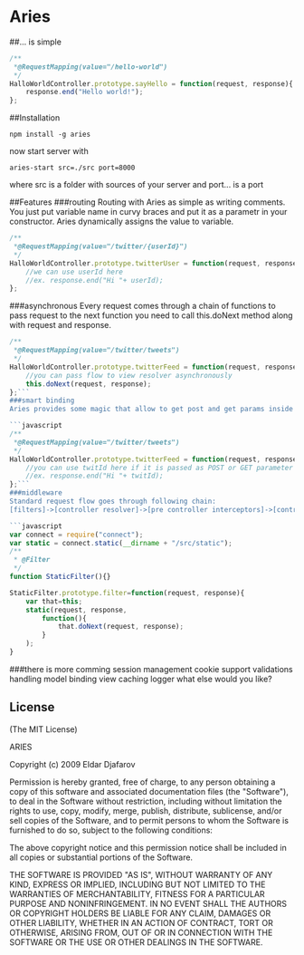 # Aries
##... is simple
```javascript
/**
 *@RequestMapping(value="/hello-world") 
 */
HalloWorldController.prototype.sayHello = function(request, response){
	response.end("Hello world!");
};
```
##Installation

```
npm install -g aries
```
now start server with

```
aries-start src=./src port=8000
```
where src is a folder with sources of your server and port... is a port

##Features
###routing
Routing with Aries as simple as writing comments. You just put variable name in curvy braces and put it as a parametr in your constructor. Aries dynamically assigns the value to variable.

```javascript
/**
 *@RequestMapping(value="/twitter/{userId}") 
 */
HalloWorldController.prototype.twitterUser = function(request, response, userId){
	//we can use userId here
	//ex. response.end("Hi "+ userId);
};	
```
###asynchronous
Every request comes through a chain of functions to pass request to the next function you need to call this.doNext method along with request and response.

```javascript
/**
 *@RequestMapping(value="/twitter/tweets") 
 */
HalloWorldController.prototype.twitterFeed = function(request, response, twitId){
	//you can pass flow to view resolver asynchronously
	this.doNext(request, response);				
};```
###smart binding
Aries provides some magic that allow to get post and get params inside controller by just declaring those as a parameter for controller function

```javascript
/**
 *@RequestMapping(value="/twitter/tweets") 
 */
HalloWorldController.prototype.twitterFeed = function(request, response, twitId){
	//you can use twitId here if it is passed as POST or GET parameter
	//ex. response.end("Hi "+ twitId);
};```
###middleware
Standard request flow goes through following chain:
[filters]->[controller resolver]->[pre controller interceptors]->[controller]->[post controller interceptors]->[view resolver] which gives us flexibility of using middleware as filters, pre and post controller interceptors. For example we can use connect's static middleware to handle static content as a filter which is the best to handle before controller resolver. To assign class as filter we just need to put Filter annotation before constructor.

```javascript
var connect = require("connect");
var static = connect.static(__dirname + "/src/static");
/**
 * @Filter
 */
function StaticFilter(){}

StaticFilter.prototype.filter=function(request, response){
	var that=this;
	static(request, response, 
		function(){
			that.doNext(request, response);
		}
	);
}	
```
###there is more comming
session management
cookie support
validations handling
model binding
view caching
logger
what else would you like?

## License 

(The MIT License)

ARIES 

Copyright (c) 2009 Eldar Djafarov

Permission is hereby granted, free of charge, to any person
obtaining a copy of this software and associated documentation
files (the "Software"), to deal in the Software without
restriction, including without limitation the rights to use,
copy, modify, merge, publish, distribute, sublicense, and/or sell
copies of the Software, and to permit persons to whom the
Software is furnished to do so, subject to the following
conditions:

The above copyright notice and this permission notice shall be
included in all copies or substantial portions of the Software.

THE SOFTWARE IS PROVIDED "AS IS", WITHOUT WARRANTY OF ANY KIND,
EXPRESS OR IMPLIED, INCLUDING BUT NOT LIMITED TO THE WARRANTIES
OF MERCHANTABILITY, FITNESS FOR A PARTICULAR PURPOSE AND
NONINFRINGEMENT. IN NO EVENT SHALL THE AUTHORS OR COPYRIGHT
HOLDERS BE LIABLE FOR ANY CLAIM, DAMAGES OR OTHER LIABILITY,
WHETHER IN AN ACTION OF CONTRACT, TORT OR OTHERWISE, ARISING
FROM, OUT OF OR IN CONNECTION WITH THE SOFTWARE OR THE USE OR
OTHER DEALINGS IN THE SOFTWARE.




    
